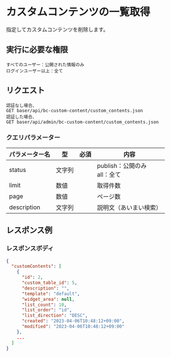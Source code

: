# カスタムコンテンツの一覧取得

指定してカスタムコンテンツを削除します。

## 実行に必要な権限

```
すべてのユーザー：公開された情報のみ
ログインユーザー以上：全て
```

## リクエスト
```
認証なし場合、
GET baser/api/bc-custom-content/custom_contents.json
認証した場合、
GET baser/api/admin/bc-custom-content/custom_contents.json
```

### クエリパラメーター

| パラメーター名   | 型   | 必須  | 内容                |
|-----------|-----|-----|-------------------|
| status            | 文字列 |  | publish：公開のみ<br>all：全て |
| limit             | 数値  |  |  取得件数                                     |
| page              | 数値  |  | ページ数                                     |
| description   | 文字列 |  |  説明文（あいまい検索）                      |

## レスポンス例

### レスポンスボディ

```json
{
  "customContents": [
    {
      "id": 2,
      "custom_table_id": 5,
      "description": "",
      "template": "default",
      "widget_area": null,
      "list_count": 10,
      "list_order": "id",
      "list_direction": "DESC",
      "created": "2023-04-06T10:48:12+09:00",
      "modified": "2023-04-06T10:48:12+09:00"
    },
    ...
  ]
}
```
